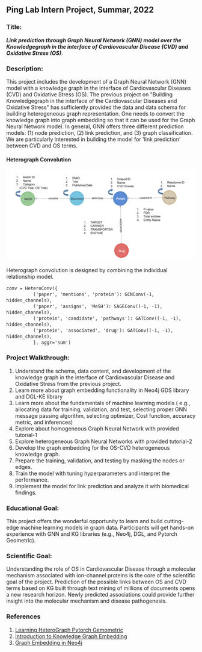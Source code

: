 ## Ping Lab Intern Project, Summar, 2022

### Title: 
***Link prediction through Graph Neural Network (GNN) model over the Knowledgegraph in the interface of Cardiovascular Disease (CVD) and Oxidative Stress (OS)***.

### Description: 
This project includes the development of a Graph Neural Network (GNN) model with a knowledge graph in the interface of Cardiovascular Diseases (CVD) and Oxidative Stress (OS). The previous project on "Building Knowledgegraph in the interface of the Cardiovascular Diseases and Oxidative Stress" has sufficiently provided the data and data schema for building heterogeneous graph representation. One needs to convert the knowledge graph into graph embedding so that it can be used for the Graph Neural Network model. In general, GNN offers three different prediction models: (1) node prediction, (2) link prediction, and (3) graph classification. We are particularly interested in building the model for 'link prediction' between CVD and OS terms.

#### Heterograph Convolution

<img src="plots/schema.png" alt="drawing" width="700"/>

Heterograph convolution is designed by combining the individual relationship model.

```
conv = HeteroConv({
          ('paper', 'mentions', 'protein'): GCNConv(-1, hidden_channels),
          ('paper', 'assigns', 'MeSH'): SAGEConv((-1, -1), hidden_channels),
          ('protein', 'candidate', 'pathways'): GATConv((-1, -1), hidden_channels),
          ('protein', 'associated', 'drug'): GATConv((-1, -1), hidden_channels),
          }, aggr='sum')
```

### Project Walkthrough:
1. Understand the schema, data content, and development of the knowledge graph in the interface of Cardiovascular Disease and Oxidative Stress from the previous project.
2. Learn more about graph embedding functionality in Neo4j GDS library and DGL-KE library
3. Learn more about the fundamentals of machine learning models ( e.g., allocating data for training, validation, and test, selecting proper GNN message passing algorithm, selecting optimizer, Cost function, accuracy metric, and inferences)
4. Explore about homogeneous Graph Neural Network with provided tutorial-1
5. Explore heterogeneous Graph Neural Networks with provided tutorial-2
6. Develop the graph embedding for the OS-CVD heterogeneous knowledge graph.
7. Prepare the training, validation, and testing by masking the nodes or edges.
8. Train the model with tuning hyperparameters and interpret the performance.
9. Implement the model for link prediction and analyze it with biomedical findings.

### Educational Goal: 
This project offers the wonderful opportunity to learn and build cutting-edge machine learning models in graph data. Participants will get hands-on experience with GNN and KG libraries (e.g.,  Neo4j, DGL, and Pytorch Geometric). 

### Scientific Goal:
Understanding the role of OS in Cardiovascular Disease through a molecular mechanism associated with ion-channel proteins is the core of the scientific goal of the project. Prediction of the possible links between OS and CVD terms based on KG built through text mining of millions of documents opens a new research horizon. Newly predicted associations could provide further insight into the molecular mechanism and disease pathogenesis.

### References
1. [Learning HeteroGraph Pytorch Gemometric](https://pytorch-geometric.readthedocs.io/en/latest/notes/heterogeneous.html)
2. [Introduction to Knowledge Graph Embedding](https://aws-dglke.readthedocs.io/en/latest/kg.html#a-short-explanation-of-the-score-functions)
3. [Graph Embedding in Neo4j](https://neo4j.com/developer/graph-data-science/graph-embeddings/)

